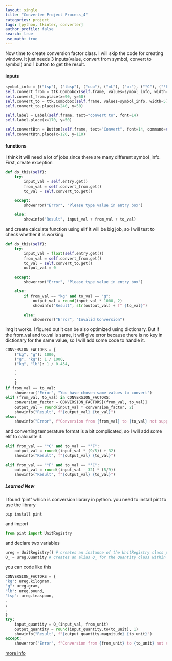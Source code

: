 ```yaml
---
layout: single
title: "Converter Project Process_4"
categories: project
tags: [python, tkinter, converter]
author_profile: false
search: true
use_math: true
---
```


Now time to create conversion factor class. I will skip the code for creating window.
It just needs 3 inputs(value, convert from symbol, convert to symbol) and 1 button to get the result.

#### inputs

```python
symbol_info = [("tsp"), ("tbsp"), ("cup"), ("mL"), ("oz"), ("°C"), ("°F") ... ]
self.convert_from = ttk.Combobox(self.frame, values=symbol_info, width=5)
self.convert_from.place(x=90, y=50)
self.convert_to = ttk.Combobox(self.frame, values=symbol_info, width=5)
self.convert_to.place(x=240, y=50)

self.label = Label(self.frame, text="convert to", font=14)
self.label.place(x=170, y=50)

self.convertBtn = Button(self.frame, text="Convert", font=14, command=self.do_this)
self.convertBtn.place(x=120, y=110)
```

#### functions

I think it will need a lot of jobs since there are many different symbol_info.
First, create exception

```python
def do_this(self):
    try:
        input_val = self.entry.get()
        from_val = self.convert_from.get()
        to_val = self.convert_to.get()

    except:
        showerror("Error", "Please type value in entry box")

    else:
        showinfo("Result", input_val + from_val + to_val)
```

and create calculate function using elif
It will be big job, so I will test to check whether it is working.

```python
def do_this(self):
    try:
        input_val = float(self.entry.get())
        from_val = self.convert_from.get()
        to_val = self.convert_to.get()
        output_val = 0

    except:
        showerror("Error", "Please type value in entry box")

    else:
        if from_val == "kg" and to_val == "g":
            output_val = round(input_val * 1000, 2)
            showinfo("Result", str(output_val) + f" {to_val}")

        else:
            showerror("Error", "Invalid Conversion")
```

img
It works.
I figured out it can be also optimized using dictionary. But if the from_val and to_val is same, It will give error because there is no key in dictionary for the same value, so I will add some code to handle it.

```python
CONVERSION_FACTORS = {
    ("kg", "g"): 1000,
    ("g", "kg"): 1 / 1000,
    ("kg", "lb"): 1 / 0.454,
    .
    .
    .
    }
if from_val == to_val:
    showerror("Error", "You have chosen same values to convert")
elif (from_val, to_val) in CONVERSION_FACTORS:
    conversion_factor = CONVERSION_FACTORS[(from_val, to_val)]
    output_val = round(input_val * conversion_factor, 2)
    showinfo("Result", f"{output_val} {to_val}")
else:
    showinfo("Error", f"Conversion from {from_val} to {to_val} not supported")

```

and converting temperature format is a bit complicated, so I will add some elif to calcualte it.

```python
elif from_val == "°C" and to_val == "°F":
    output_val = round((input_val * (9/5)) + 32)
    showinfo("Result", f"{output_val} {to_val}")

elif from_val == "°F" and to_val == "°C":
    output_val = round((input_val - 32) * (5/9))
    showinfo("Result", f"{output_val} {to_val}")
```

##### Learned New

I found 'pint' which is conversion library in python. you need to install pint to use the library

```bash
pip install pint
```

and import

```python
from pint import UnitRegistry
```

and declare two variables

```python
ureg = UnitRegistry() # creates an instance of the UnitRegistry class provided by the pint library.
Q_ = ureg.Quantity # creates an alias Q_ for the Quantity class within the ureg (UnitRegistry) instance.
```

you can code like this

```python
CONVERSION_FACTORS = {
"kg": ureg.kilogram,
"g": ureg.gram,
"lb": ureg.pound,
"tsp": ureg.teaspoon,
.
.
.
}
try:
    input_quantity = Q_(input_val, from_unit)
    output_quantity = round(input_quantity.to(to_unit), 1)
    showinfo("Result", f"{output_quantity.magnitude} {to_unit}")
except:
    showerror("Error", f"Conversion from {from_unit} to {to_unit} not supported")
```

[more info](https://pint.readthedocs.io/en/stable/)
